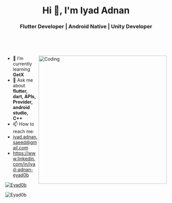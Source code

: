 <h1 align="center">Hi 👋, I'm Iyad Adnan</h1>
<h3 align="center">Flutter Developer | Android Native | Unity Developer </h3>

<br><br><br>

<img align="right" alt="Coding" width="400" src="https://cdn.dribbble.com/users/2131993/screenshots/4948736/thoughtworks-gif_dribbble.gif"/>

- 🌱 I’m currently learning **GetX**
- 💬 Ask me about **flutter, dart, APIs, Provider, android studio, C++**
- 📫 How to reach me:
-  iyad.adnan.saeed@gmail.com
-  https://www.linkedin.com/in/iyad-adnan-eyad0b
  <p align="left"> <a href="https://github.com/ryo-ma/github-profile-trophy"><img src="https://github-profile-trophy.vercel.app/?username=Eyad0b" alt="Eyad0b" /></a> </p>
  <p><img align="left" src="https://github-readme-stats.vercel.app/api/top-langs?username=Eyad0b&show_icons=true&locale=en&layout=compact" alt="Eyad0b" /></p>

<!--
**Eyad0b/Eyad0b** is a ✨ _special_ ✨ repository because its `README.md` (this file) appears on your GitHub profile.

Here are some ideas to get you started:

- 🔭 I’m currently working on ...
- 🌱 I’m currently learning ...
- 👯 I’m looking to collaborate on ...
- 🤔 I’m looking for help with ...
- 💬 Ask me about ...
- 📫 How to reach me: ...
- 😄 Pronouns: ...
- ⚡ Fun fact: ...
-->
